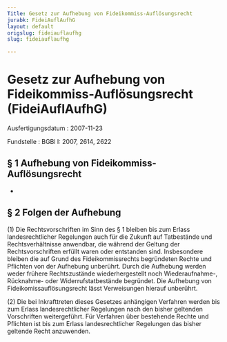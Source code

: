 ```yaml
---
Title: Gesetz zur Aufhebung von Fideikommiss-Auflösungsrecht
jurabk: FideiAuflAufhG
layout: default
origslug: fideiauflaufhg
slug: fideiauflaufhg

---
```


# Gesetz zur Aufhebung von Fideikommiss-Auflösungsrecht (FideiAuflAufhG)

Ausfertigungsdatum
:   2007-11-23

Fundstelle
:   BGBl I: 2007, 2614, 2622


## § 1 Aufhebung von Fideikommiss-Auflösungsrecht

-


## § 2 Folgen der Aufhebung

(1) Die Rechtsvorschriften im Sinn des § 1 bleiben bis zum Erlass landesrechtlicher Regelungen auch für die Zukunft auf Tatbestände und Rechtsverhältnisse anwendbar, die während der Geltung der Rechtsvorschriften erfüllt waren oder entstanden sind. Insbesondere bleiben die auf Grund des Fideikommissrechts begründeten Rechte und Pflichten von der Aufhebung unberührt. Durch die Aufhebung werden weder frühere Rechtszustände wiederhergestellt noch Wiederaufnahme-, Rücknahme- oder Widerrufstatbestände begründet. Die Aufhebung von Fideikomissauflösungsrecht lässt Verweisungen hierauf unberührt.

(2) Die bei Inkrafttreten dieses Gesetzes anhängigen Verfahren werden bis zum Erlass landesrechtlicher Regelungen nach den bisher geltenden Vorschriften weitergeführt. Für Verfahren über bestehende Rechte und Pflichten ist bis zum Erlass landesrechtlicher Regelungen das bisher geltende Recht anzuwenden.

